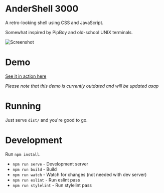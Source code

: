 # AnderShell 3000

A retro-looking shell using CSS and JavaScript.

Somewhat inspired by PipBoy and old-school UNIX terminals.

![Screenshot](https://raw.githubusercontent.com/andersevenrud/retro-css-shell-demo/master/screenshot.png)

# Demo

[See it in action here](http://andersevenrud.github.io/shell/)

*Please note that this demo is currently outdated and will be updated asap*

# Running

Just serve `dist/` and you're good to go.

# Development

Run `npm install`.

* `npm run serve` - Development server
* `npm run build` - Build
* `npm run watch` - Watch for changes (not needed with dev server)
* `npm run eslint` - Run eslint pass
* `npm run stylelint` - Run stylelint pass
